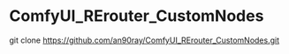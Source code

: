# ComfyUI_RErouter_CustomNodes
git clone https://github.com/an90ray/ComfyUI_RErouter_CustomNodes.git
